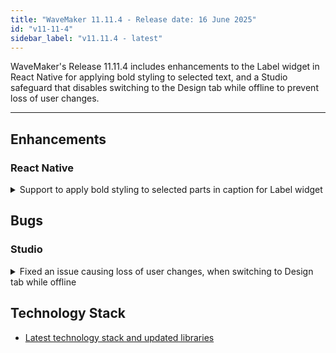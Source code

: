 ```yaml
---
title: "WaveMaker 11.11.4 - Release date: 16 June 2025"
id: "v11-11-4"
sidebar_label: "v11.11.4 - latest"
---
```


WaveMaker's Release 11.11.4 includes enhancements to the Label widget in React Native for applying bold styling to selected text, and a Studio safeguard that disables switching to the Design tab while offline to prevent loss of user changes.

---

## Enhancements

### React Native

<details>
<summary>Support to apply bold styling to selected parts in caption for Label widget</summary>

Added support to apply bold styling to specific parts of a Label widget’s caption. You can now wrap the desired text within `**` to highlight selected phrases in bold.

For example:
```html
<wm-label caption="Your code is valid for **10 mins** from the time of request." />
```
This allows more control over text emphasis within label captions.
</details>

## Bugs

### Studio

<details>
<summary>Fixed an issue causing loss of user changes, when switching to Design tab while offline</summary>

If a user makes changes in the **Markup** tab and saves them, then goes offline, and subsequently switches to the **Design** tab, makes additional changes, and saves—the initial markup changes made before going offline are lost upon reconnecting to the network.

To avoid this, Studio now **disables switching to the Design tab while offline**, ensuring user changes are preserved and data remains consistent.
</details>



## Technology Stack

- [Latest technology stack and updated libraries](/learn/wavemaker-release-notes#technology-stack)



